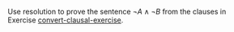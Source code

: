 

Use resolution to prove the sentence $\lnot A \land \lnot B$ from the
clauses in Exercise <a class="exerciseRef" href="{{ site.baseurl }}/knowledge-logic-exercises/ex_25/">convert-clausal-exercise</a>.
